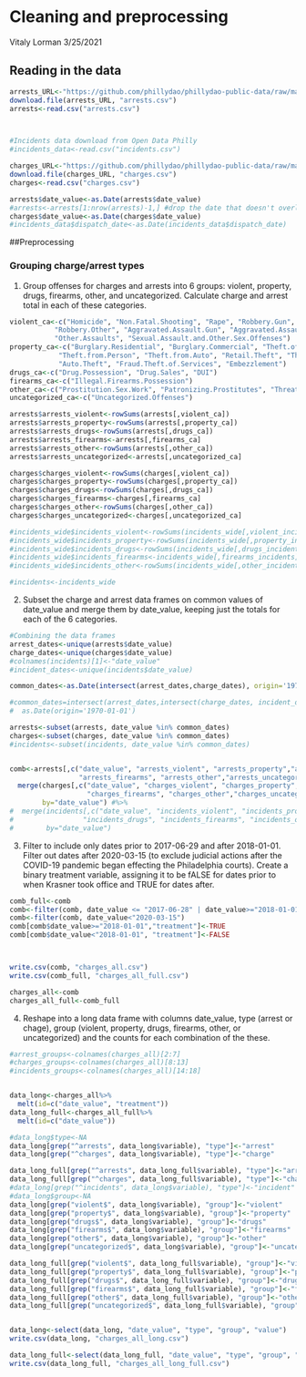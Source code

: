 Cleaning and preprocessing
================
Vitaly Lorman
3/25/2021

## Reading in the data

``` r
arrests_URL<-"https://github.com/phillydao/phillydao-public-data/raw/master/docs/data/arrest_data_daily_citywide.csv"
download.file(arrests_URL, "arrests.csv")
arrests<-read.csv("arrests.csv")



#Incidents data download from Open Data Philly
#incidents_data<-read.csv("incidents.csv")

charges_URL<-"https://github.com/phillydao/phillydao-public-data/raw/master/docs/data/charges_data_daily_citywide.csv"
download.file(charges_URL, "charges.csv")
charges<-read.csv("charges.csv")

arrests$date_value<-as.Date(arrests$date_value)
#arrests<-arrests[1:nrow(arrests)-1,] #drop the date that doesn't overlap with charges
charges$date_value<-as.Date(charges$date_value)
#incidents_data$dispatch_date<-as.Date(incidents_data$dispatch_date)
```

\#\#Preprocessing

### Grouping charge/arrest types

1.  Group offenses for charges and arrests into 6 groups: violent,
    property, drugs, firearms, other, and uncategorized. Calculate
    charge and arrest total in each of these categories.

<!-- end list -->

``` r
violent_ca<-c("Homicide", "Non.Fatal.Shooting", "Rape", "Robbery.Gun",
           "Robbery.Other", "Aggravated.Assault.Gun", "Aggravated.Assault.Other",
           "Other.Assaults", "Sexual.Assault.and.Other.Sex.Offenses")
property_ca<-c("Burglary.Residential", "Burglary.Commercial", "Theft.of.Motor.Vehicle.Tag",
            "Theft.from.Person", "Theft.from.Auto", "Retail.Theft", "Theft",
            "Auto.Theft", "Fraud.Theft.of.Services", "Embezzlement")
drugs_ca<-c("Drug.Possession", "Drug.Sales", "DUI")
firearms_ca<-c("Illegal.Firearms.Possession")
other_ca<-c("Prostitution.Sex.Work", "Patronizing.Prostitutes", "Threats.of.Violence")
uncategorized_ca<-c("Uncategorized.Offenses")

arrests$arrests_violent<-rowSums(arrests[,violent_ca])
arrests$arrests_property<-rowSums(arrests[,property_ca])
arrests$arrests_drugs<-rowSums(arrests[,drugs_ca])
arrests$arrests_firearms<-arrests[,firearms_ca]
arrests$arrests_other<-rowSums(arrests[,other_ca])
arrests$arrests_uncategorized<-arrests[,uncategorized_ca]

charges$charges_violent<-rowSums(charges[,violent_ca])
charges$charges_property<-rowSums(charges[,property_ca])
charges$charges_drugs<-rowSums(charges[,drugs_ca])
charges$charges_firearms<-charges[,firearms_ca]
charges$charges_other<-rowSums(charges[,other_ca])
charges$charges_uncategorized<-charges[,uncategorized_ca]

#incidents_wide$incidents_violent<-rowSums(incidents_wide[,violent_incidents])
#incidents_wide$incidents_property<-rowSums(incidents_wide[,property_incidents])
#incidents_wide$incidents_drugs<-rowSums(incidents_wide[,drugs_incidents])
#incidents_wide$incidents_firearms<-incidents_wide[,firearms_incidents]
#incidents_wide$incidents_other<-rowSums(incidents_wide[,other_incidents])

#incidents<-incidents_wide
```

2.  Subset the charge and arrest data frames on common values of
    date\_value and merge them by date\_value, keeping just the totals
    for each of the 6 categories.

<!-- end list -->

``` r
#Combining the data frames
arrest_dates<-unique(arrests$date_value)
charge_dates<-unique(charges$date_value)
#colnames(incidents)[1]<-"date_value"
#incident_dates<-unique(incidents$date_value)

common_dates<-as.Date(intersect(arrest_dates,charge_dates), origin='1970-01-01')

#common_dates=intersect(arrest_dates,intersect(charge_dates, incident_dates)) %>%
#  as.Date(origin='1970-01-01')

arrests<-subset(arrests, date_value %in% common_dates)
charges<-subset(charges, date_value %in% common_dates)
#incidents<-subset(incidents, date_value %in% common_dates)


comb<-arrests[,c("date_value", "arrests_violent", "arrests_property","arrests_drugs",
                 "arrests_firearms", "arrests_other","arrests_uncategorized")] %>%
  merge(charges[,c("date_value", "charges_violent", "charges_property","charges_drugs",
                   "charges_firearms", "charges_other","charges_uncategorized")],
        by="date_value") #%>%
#  merge(incidents[,c("date_value", "incidents_violent", "incidents_property",
#                 "incidents_drugs", "incidents_firearms", "incidents_other")],
#        by="date_value")
```

3.  Filter to include only dates prior to 2017-06-29 and after
    2018-01-01. Filter out dates after 2020-03-15 (to exclude judicial
    actions after the COVID-19 pandemic began effecting the Philadelphia
    courts). Create a binary treatment variable, assigning it to be
    fALSE for dates prior to when Krasner took office and TRUE for dates
    after.

<!-- end list -->

``` r
comb_full<-comb
comb<-filter(comb, date_value <= "2017-06-28" | date_value>="2018-01-01")
comb<-filter(comb, date_value<"2020-03-15")
comb[comb$date_value>="2018-01-01","treatment"]<-TRUE
comb[comb$date_value<"2018-01-01", "treatment"]<-FALSE



write.csv(comb, "charges_all.csv")
write.csv(comb_full, "charges_all_full.csv")

charges_all<-comb
charges_all_full<-comb_full
```

4.  Reshape into a long data frame with columns date\_value, type
    (arrest or chage), group (violent, property, drugs, firearms, other,
    or uncategorized) and the counts for each combination of the these.

<!-- end list -->

``` r
#arrest_groups<-colnames(charges_all)[2:7]
#charges_groups<-colnames(charges_all)[8:13]
#incidents_groups<-colnames(charges_all)[14:18]


data_long<-charges_all%>%
  melt(id=c("date_value", "treatment"))
data_long_full<-charges_all_full%>%
  melt(id=c("date_value"))

#data_long$type<-NA
data_long[grep("^arrests", data_long$variable), "type"]<-"arrest"
data_long[grep("^charges", data_long$variable), "type"]<-"charge"

data_long_full[grep("^arrests", data_long_full$variable), "type"]<-"arrest"
data_long_full[grep("^charges", data_long_full$variable), "type"]<-"charge"
#data_long[grep("^incidents", data_long$variable), "type"]<-"incident"
#data_long$group<-NA
data_long[grep("violent$", data_long$variable), "group"]<-"violent"
data_long[grep("property$", data_long$variable), "group"]<-"property"
data_long[grep("drugs$", data_long$variable), "group"]<-"drugs"
data_long[grep("firearms$", data_long$variable), "group"]<-"firearms"
data_long[grep("other$", data_long$variable), "group"]<-"other"
data_long[grep("uncategorized$", data_long$variable), "group"]<-"uncategorized"

data_long_full[grep("violent$", data_long_full$variable), "group"]<-"violent"
data_long_full[grep("property$", data_long_full$variable), "group"]<-"property"
data_long_full[grep("drugs$", data_long_full$variable), "group"]<-"drugs"
data_long_full[grep("firearms$", data_long_full$variable), "group"]<-"firearms"
data_long_full[grep("other$", data_long_full$variable), "group"]<-"other"
data_long_full[grep("uncategorized$", data_long_full$variable), "group"]<-"uncategorized"


data_long<-select(data_long, "date_value", "type", "group", "value")
write.csv(data_long, "charges_all_long.csv")

data_long_full<-select(data_long_full, "date_value", "type", "group", "value")
write.csv(data_long_full, "charges_all_long_full.csv")
```
